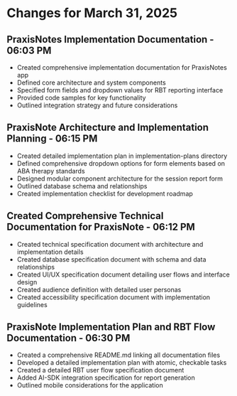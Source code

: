 # Changes for March 31, 2025

## PraxisNotes Implementation Documentation - 06:03 PM

- Created comprehensive implementation documentation for PraxisNotes app
- Defined core architecture and system components
- Specified form fields and dropdown values for RBT reporting interface
- Provided code samples for key functionality
- Outlined integration strategy and future considerations

## PraxisNote Architecture and Implementation Planning - 06:15 PM

- Created detailed implementation plan in implementation-plans directory
- Defined comprehensive dropdown options for form elements based on ABA therapy standards
- Designed modular component architecture for the session report form
- Outlined database schema and relationships
- Created implementation checklist for development roadmap

## Created Comprehensive Technical Documentation for PraxisNote - 06:12 PM

- Created technical specification document with architecture and implementation details
- Created database specification document with schema and data relationships
- Created UI/UX specification document detailing user flows and interface design
- Created audience definition with detailed user personas
- Created accessibility specification document with implementation guidelines

## PraxisNote Implementation Plan and RBT Flow Documentation - 06:30 PM

- Created a comprehensive README.md linking all documentation files
- Developed a detailed implementation plan with atomic, checkable tasks
- Created a detailed RBT user flow specification document
- Added AI-SDK integration specification for report generation
- Outlined mobile considerations for the application
